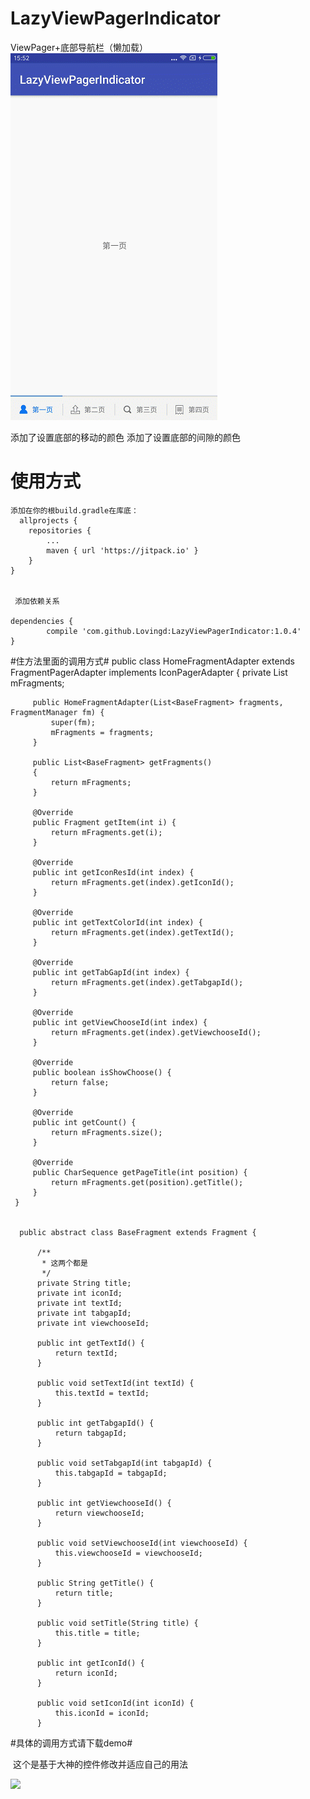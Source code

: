 # LazyViewPagerIndicator

ViewPager+底部导航栏（懒加载）
![](https://github.com/Lovingd/LazyViewPagerIndicator/blob/master/lazyViewpager.gif)


添加了设置底部的移动的颜色
添加了设置底部的间隙的颜色

# 使用方式 #
	添加在你的根build.gradle在库底：
      allprojects {
		repositories {
			...
			maven { url 'https://jitpack.io' }
		}
	}


     添加依赖关系

    dependencies {
	        compile 'com.github.Lovingd:LazyViewPagerIndicator:1.0.4'
	}

#住方法里面的调用方式#
     public class HomeFragmentAdapter extends FragmentPagerAdapter implements IconPagerAdapter {
         private List<BaseFragment> mFragments;

         public HomeFragmentAdapter(List<BaseFragment> fragments, FragmentManager fm) {
             super(fm);
             mFragments = fragments;
         }

         public List<BaseFragment> getFragments()
         {
             return mFragments;
         }

         @Override
         public Fragment getItem(int i) {
             return mFragments.get(i);
         }

         @Override
         public int getIconResId(int index) {
             return mFragments.get(index).getIconId();
         }

         @Override
         public int getTextColorId(int index) {
             return mFragments.get(index).getTextId();
         }

         @Override
         public int getTabGapId(int index) {
             return mFragments.get(index).getTabgapId();
         }

         @Override
         public int getViewChooseId(int index) {
             return mFragments.get(index).getViewchooseId();
         }

         @Override
         public boolean isShowChoose() {
             return false;
         }

         @Override
         public int getCount() {
             return mFragments.size();
         }

         @Override
         public CharSequence getPageTitle(int position) {
             return mFragments.get(position).getTitle();
         }
     }


      public abstract class BaseFragment extends Fragment {

          /**
           * 这两个都是
           */
          private String title;
          private int iconId;
          private int textId;
          private int tabgapId;
          private int viewchooseId;

          public int getTextId() {
              return textId;
          }

          public void setTextId(int textId) {
              this.textId = textId;
          }

          public int getTabgapId() {
              return tabgapId;
          }

          public void setTabgapId(int tabgapId) {
              this.tabgapId = tabgapId;
          }

          public int getViewchooseId() {
              return viewchooseId;
          }

          public void setViewchooseId(int viewchooseId) {
              this.viewchooseId = viewchooseId;
          }

          public String getTitle() {
              return title;
          }

          public void setTitle(String title) {
              this.title = title;
          }

          public int getIconId() {
              return iconId;
          }

          public void setIconId(int iconId) {
              this.iconId = iconId;
          }

#具体的调用方式请下载demo#

  这个是基于大神的控件修改并适应自己的用法

  [![](https://jitpack.io/v/Lovingd/LazyViewPagerIndicator.svg)](https://jitpack.io/#Lovingd/LazyViewPagerIndicator)
